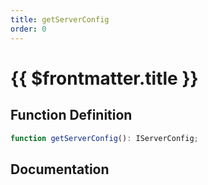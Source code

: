 ```yaml
---
title: getServerConfig
order: 0
---
```


# {{ $frontmatter.title }}

## Function Definition

```ts
function getServerConfig(): IServerConfig;
```

## Documentation

<!--@include: ./parts/getServerConfig.md-->
